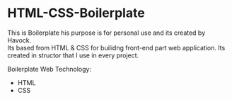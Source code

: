 # HTML-CSS-Boilerplate
This is Boilerplate his purpose is for personal use and its created by Havock.  
Its based from HTML &amp; CSS for builidng front-end part web application. Its created in structor that I use in every project.

Boilerplate Web Technology:
<ul>
  <li>HTML</li>
  <li>CSS</li>
</ul>
